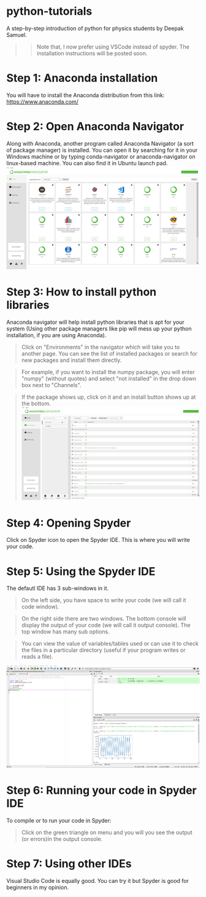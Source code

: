 # python-tutorials
 A step-by-step introduction of python for physics students by Deepak Samuel.
 >> Note that, I now prefer using VSCode instead of spyder. The installation instructions will be posted soon.
# Step 1: Anaconda installation
You will have to install the Anaconda distribution from this link: https://www.anaconda.com/
# Step 2: Open Anaconda Navigator
Along with Anaconda, another program called Anaconda Navigator (a sort of package manager) is installed. You can open it by searching for it in your Windows machine or by typing conda-navigator or anaconda-navigator on linux-based machine. You can also find it in Ubuntu launch pad. 
![Image description](img/nav.png)
# Step 3: How to install python libraries
Anaconda navigator will help install python libraries that is apt for your system (Using other package managers like pip will mess up your python installation, if you are using Anaconda). 
>Click on "Environments" in the navigator which will take you to another page. You can see the list of installed packages or search for new packages and install them directly. 

>For example, if you want to install the numpy package, you will enter "numpy" (without quotes) and select "not installed" in the drop down box next to "Channels". 

>If the package shows up, click on it and an install button shows up at the bottom.
![Image description](img/ins.png)
# Step 4: Opening Spyder
Click on Spyder icon to open the Spyder IDE. This is where you will write your code.
# Step 5: Using the Spyder IDE
The defautl IDE has 3 sub-windows in it. 
>On the left side, you have space to write your code (we will call it code window). 

>On the right side there are two windows. The bottom console will display the output of your code (we will call it output console). The top window has many sub options. 

>You can view the value of variables/tables used or can use it to check the files in a particular directory (useful if your program writes or reads a file). 

![Image description](img/spy.png)
# Step 6: Running your code in Spyder IDE
To compile or to run your code in Spyder:
>Click on the green triangle on menu and you will you see the output (or errors)in the output console.

# Step 7: Using other IDEs
Visual Studio Code is equally good. You can try it but Spyder is good for beginners in my opinion.



